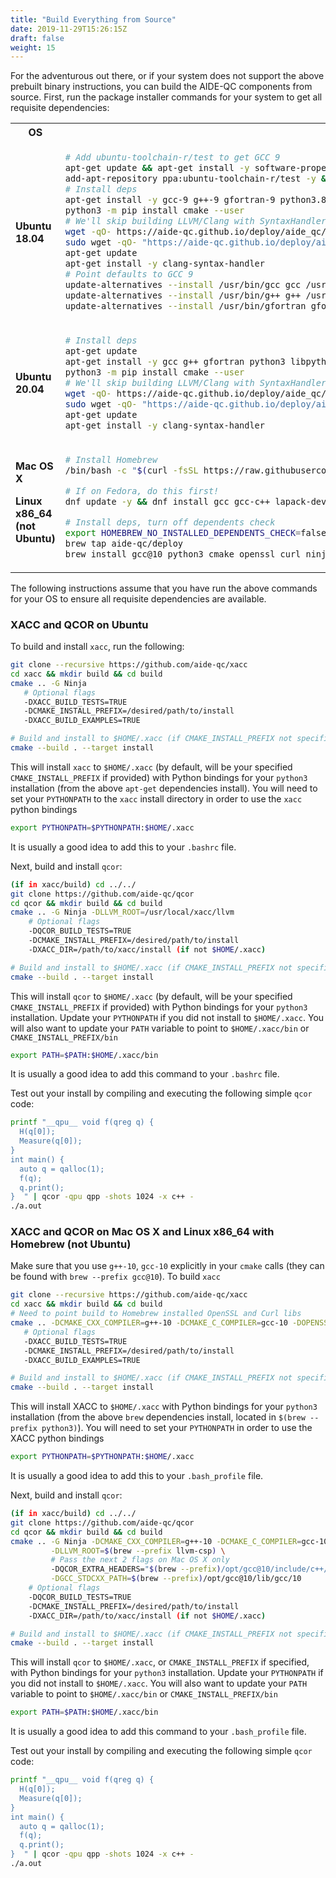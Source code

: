 ```yaml
---
title: "Build Everything from Source"
date: 2019-11-29T15:26:15Z
draft: false
weight: 15
---
```


For the adventurous out there, or if your system does not support the above prebuilt binary instructions, you can build the AIDE-QC components from source. First, run the package installer commands for your system to get all requisite dependencies:

<table>
<tr>
<th>OS</th>
<th>Command</th>
</tr>
<tr>
<td>
<b>
Ubuntu 18.04
</b>
</td>
<td>

```bash
# Add ubuntu-toolchain-r/test to get GCC 9
apt-get update && apt-get install -y software-properties-common 
add-apt-repository ppa:ubuntu-toolchain-r/test -y && apt-get update 
# Install deps
apt-get install -y gcc-9 g++-9 gfortran-9 python3.8 libpython3.8-dev python3-pip libcurl4-openssl-dev libssl-dev liblapack-dev libblas-dev ninja-build lsb-release
python3 -m pip install cmake --user 
# We'll skip building LLVM/Clang with SyntaxHandler and install binary
wget -qO- https://aide-qc.github.io/deploy/aide_qc/debian/PUBLIC-KEY.gpg | sudo apt-key add -
sudo wget -qO- "https://aide-qc.github.io/deploy/aide_qc/debian/$(lsb_release -cs)/aide-qc.list" > /etc/apt/sources.list.d/aide-qc.list
apt-get update
apt-get install -y clang-syntax-handler
# Point defaults to GCC 9
update-alternatives --install /usr/bin/gcc gcc /usr/bin/gcc-9 50
update-alternatives --install /usr/bin/g++ g++ /usr/bin/g++-9 50
update-alternatives --install /usr/bin/gfortran gfortran /usr/bin/gfortran-9 50
``` 
</td>
</tr>
<tr>
<td>
<b>
Ubuntu 20.04
</b>
</td>
<td>

```bash
# Install deps
apt-get update
apt-get install -y gcc g++ gfortran python3 libpython3-dev python3-pip libcurl4-openssl-dev libssl-dev liblapack-dev libblas-dev ninja-build lsb-release
python3 -m pip install cmake --user 
# We'll skip building LLVM/Clang with SyntaxHandler and install binary
wget -qO- https://aide-qc.github.io/deploy/aide_qc/debian/PUBLIC-KEY.gpg | sudo apt-key add -
sudo wget -qO- "https://aide-qc.github.io/deploy/aide_qc/debian/$(lsb_release -cs)/aide-qc.list" > /etc/apt/sources.list.d/aide-qc.list
apt-get update
apt-get install -y clang-syntax-handler
``` 
</td>
</tr>
<tr>
<td>
<b>
Mac OS X

Linux x86_64 (not Ubuntu)
</b>
</td>
<td>

```bash
# Install Homebrew
/bin/bash -c "$(curl -fsSL https://raw.githubusercontent.com/Homebrew/install/master/install.sh)"

# If on Fedora, do this first!
dnf update -y && dnf install gcc gcc-c++ lapack-devel

# Install deps, turn off dependents check
export HOMEBREW_NO_INSTALLED_DEPENDENTS_CHECK=false
brew tap aide-qc/deploy
brew install gcc@10 python3 cmake openssl curl ninja llvm-csp

``` 
</td>
</tr>
</table>

The following instructions assume that you have run the above commands for your OS to ensure all requisite dependencies are available. 

### XACC and QCOR on Ubuntu
To build and install `xacc`, run the following:
```sh
git clone --recursive https://github.com/aide-qc/xacc 
cd xacc && mkdir build && cd build
cmake .. -G Ninja 
   # Optional flags
   -DXACC_BUILD_TESTS=TRUE
   -DCMAKE_INSTALL_PREFIX=/desired/path/to/install
   -DXACC_BUILD_EXAMPLES=TRUE

# Build and install to $HOME/.xacc (if CMAKE_INSTALL_PREFIX not specified)
cmake --build . --target install
```
This will install `xacc` to `$HOME/.xacc` (by default, will be your specified `CMAKE_INSTALL_PREFIX` if provided) with Python bindings for your `python3` installation (from the above `apt-get` dependencies install). You will need to set your `PYTHONPATH` to the `xacc` install directory in order to use the `xacc` python bindings
```sh
export PYTHONPATH=$PYTHONPATH:$HOME/.xacc
```
It is usually a good idea to add this to your `.bashrc` file. 

Next, build and install `qcor`:
```sh
(if in xacc/build) cd ../../
git clone https://github.com/aide-qc/qcor
cd qcor && mkdir build && cd build
cmake .. -G Ninja -DLLVM_ROOT=/usr/local/xacc/llvm 
    # Optional flags
    -DQCOR_BUILD_TESTS=TRUE
    -DCMAKE_INSTALL_PREFIX=/desired/path/to/install
    -DXACC_DIR=/path/to/xacc/install (if not $HOME/.xacc)

# Build and install to $HOME/.xacc (if CMAKE_INSTALL_PREFIX not specified)
cmake --build . --target install
```
This will install `qcor` to `$HOME/.xacc` (by default, will be your specified `CMAKE_INSTALL_PREFIX` if provided) with Python bindings for your `python3` installation. Update your `PYTHONPATH` if you did not install to `$HOME/.xacc`. You will also want to update your `PATH` variable to point to `$HOME/.xacc/bin` or `CMAKE_INSTALL_PREFIX/bin`
```sh
export PATH=$PATH:$HOME/.xacc/bin
```
It is usually a good idea to add this command to your `.bashrc` file. 

Test out your install by compiling and executing the following simple `qcor` code:
```sh
printf "__qpu__ void f(qreg q) {
  H(q[0]);
  Measure(q[0]);
}
int main() {
  auto q = qalloc(1);
  f(q);
  q.print();
}  " | qcor -qpu qpp -shots 1024 -x c++ -
./a.out
```

### XACC and QCOR on Mac OS X and Linux x86_64 with Homebrew (not Ubuntu)
Make sure that you use `g++-10`, `gcc-10` explicitly in your `cmake` calls (they can be found with `brew --prefix gcc@10`). To build `xacc`
```sh
git clone --recursive https://github.com/aide-qc/xacc
cd xacc && mkdir build && cd build 
# Need to point build to Homebrew installed OpenSSL and Curl libs
cmake .. -DCMAKE_CXX_COMPILER=g++-10 -DCMAKE_C_COMPILER=gcc-10 -DOPENSSL_ROOT_DIR=$(brew --prefix openssl) -DCMAKE_PREFIX_PATH=$(brew --prefix curl) -G Ninja
   # Optional flags
   -DXACC_BUILD_TESTS=TRUE
   -DCMAKE_INSTALL_PREFIX=/desired/path/to/install
   -DXACC_BUILD_EXAMPLES=TRUE

# Build and install to $HOME/.xacc (if CMAKE_INSTALL_PREFIX not specified)
cmake --build . --target install
```
This will install XACC to `$HOME/.xacc` with Python bindings for your `python3` installation (from the above `brew` dependencies install, located in `$(brew --prefix python3)`). You will need to set your `PYTHONPATH` in order to use the XACC python bindings
```sh
export PYTHONPATH=$PYTHONPATH:$HOME/.xacc
```
It is usually a good idea to add this to your `.bash_profile` file. 

Next, build and install `qcor`:
```sh
(if in xacc/build) cd ../../
git clone https://github.com/aide-qc/qcor
cd qcor && mkdir build && cd build
cmake .. -G Ninja -DCMAKE_CXX_COMPILER=g++-10 -DCMAKE_C_COMPILER=gcc-10 \
         -DLLVM_ROOT=$(brew --prefix llvm-csp) \
         # Pass the next 2 flags on Mac OS X only
         -DQCOR_EXTRA_HEADERS="$(brew --prefix)/opt/gcc@10/include/c++/10.2.0;$(brew --prefix)/opt/gcc@10/include/c++/10.2.0/$(gcc-10 -dumpmachine)" \
         -DGCC_STDCXX_PATH=$(brew --prefix)/opt/gcc@10/lib/gcc/10
    # Optional flags
    -DQCOR_BUILD_TESTS=TRUE
    -DCMAKE_INSTALL_PREFIX=/desired/path/to/install
    -DXACC_DIR=/path/to/xacc/install (if not $HOME/.xacc)

# Build and install to $HOME/.xacc (if CMAKE_INSTALL_PREFIX not specified)
cmake --build . --target install
```
This will install `qcor` to `$HOME/.xacc`, or `CMAKE_INSTALL_PREFIX` if specified, with Python bindings for your `python3` installation. Update your `PYTHONPATH` if you did not install to `$HOME/.xacc`. You will also want to update your `PATH` variable to point to `$HOME/.xacc/bin` or `CMAKE_INSTALL_PREFIX/bin`
```sh
export PATH=$PATH:$HOME/.xacc/bin
```
It is usually a good idea to add this command to your `.bash_profile` file. 

Test out your install by compiling and executing the following simple `qcor` code:
```sh
printf "__qpu__ void f(qreg q) {
  H(q[0]);
  Measure(q[0]);
}
int main() {
  auto q = qalloc(1);
  f(q);
  q.print();
}  " | qcor -qpu qpp -shots 1024 -x c++ -
./a.out
```
